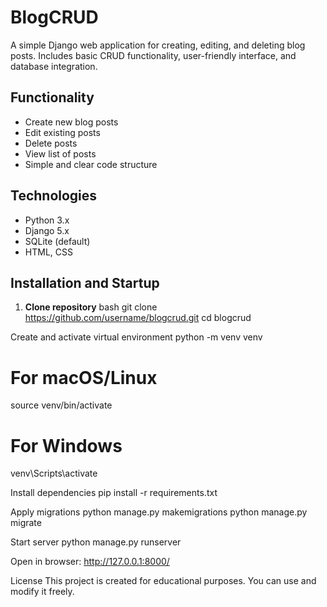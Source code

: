 # BlogCRUD
A simple Django web application for creating, editing, and deleting blog posts.   Includes basic CRUD functionality, user-friendly interface, and database integration.

## Functionality
- Create new blog posts
- Edit existing posts
- Delete posts
- View list of posts
- Simple and clear code structure

## Technologies
- Python 3.x
- Django 5.x
- SQLite (default)
- HTML, CSS

## Installation and Startup

1. **Clone repository**
bash
git clone https://github.com/username/blogcrud.git
cd blogcrud

Create and activate virtual environment
python -m venv venv
# For macOS/Linux
source venv/bin/activate
# For Windows
venv\Scripts\activate

Install dependencies
pip install -r requirements.txt

Apply migrations
python manage.py makemigrations
python manage.py migrate

Start server
python manage.py runserver

Open in browser:
http://127.0.0.1:8000/

License
This project is created for educational purposes. You can use and modify it freely.
